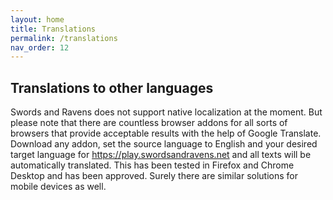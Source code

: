 ```yaml
---
layout: home
title: Translations
permalink: /translations
nav_order: 12
---
```


## Translations to other languages

Swords and Ravens does not support native localization at the moment.
But please note that there are countless browser addons for all sorts of browsers that provide acceptable results with the help of Google Translate.
Download any addon, set the source language to English and your desired target language for https://play.swordsandravens.net and all texts will be automatically translated.
This has been tested in Firefox and Chrome Desktop and has been approved. Surely there are similar solutions for mobile devices as well.
